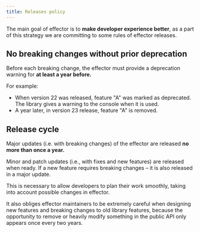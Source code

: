 ```yaml
---
title: Releases policy
---
```


The main goal of effector is to **make developer experience better**, as a part of this strategy we are committing to some rules of effector releases.

## No breaking changes without prior deprecation

Before each breaking change, the effector must provide a deprecation warning for **at least a year before.**

For example:

- When version 22 was released, feature "A" was marked as deprecated. The library gives a warning to the console when it is used.
- A year later, in version 23 release, feature "A" is removed.

## Release cycle

Major updates (i.e. with breaking changes) of the effector are released **no more than once a year.**

Minor and patch updates (i.e., with fixes and new features) are released when ready. If a new feature requires breaking changes – it is also released in a major update.

This is necessary to allow developers to plan their work smoothly, taking into account possible changes in effector.

It also obliges effector maintainers to be extremely careful when designing new features and breaking changes to old library features, because the opportunity to remove or heavily modify something in the public API only appears once every two years.
